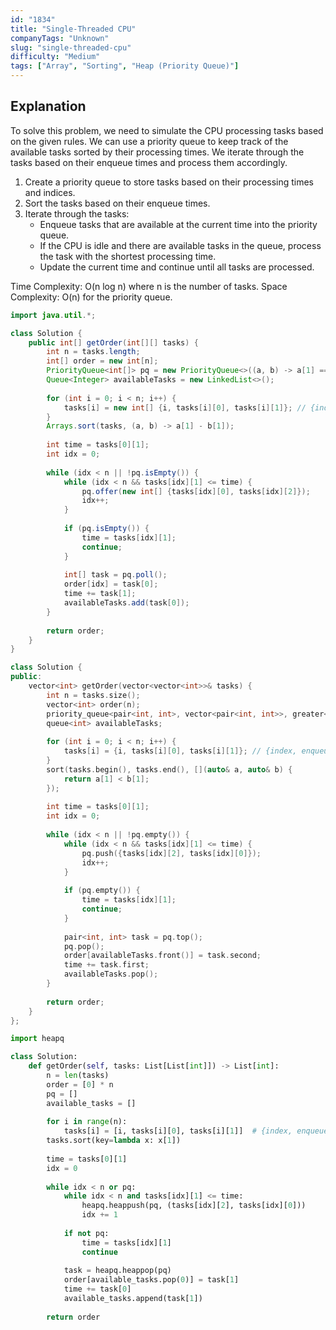 ```yaml
---
id: "1834"
title: "Single-Threaded CPU"
companyTags: "Unknown"
slug: "single-threaded-cpu"
difficulty: "Medium"
tags: ["Array", "Sorting", "Heap (Priority Queue)"]
---
```


## Explanation
To solve this problem, we need to simulate the CPU processing tasks based on the given rules. We can use a priority queue to keep track of the available tasks sorted by their processing times. We iterate through the tasks based on their enqueue times and process them accordingly.

1. Create a priority queue to store tasks based on their processing times and indices.
2. Sort the tasks based on their enqueue times.
3. Iterate through the tasks:
   - Enqueue tasks that are available at the current time into the priority queue.
   - If the CPU is idle and there are available tasks in the queue, process the task with the shortest processing time.
   - Update the current time and continue until all tasks are processed.

Time Complexity: O(n log n) where n is the number of tasks.
Space Complexity: O(n) for the priority queue.
```java
import java.util.*;

class Solution {
    public int[] getOrder(int[][] tasks) {
        int n = tasks.length;
        int[] order = new int[n];
        PriorityQueue<int[]> pq = new PriorityQueue<>((a, b) -> a[1] == b[1] ? a[0] - b[0] : a[1] - b[1]);
        Queue<Integer> availableTasks = new LinkedList<>();
        
        for (int i = 0; i < n; i++) {
            tasks[i] = new int[] {i, tasks[i][0], tasks[i][1]}; // {index, enqueueTime, processingTime}
        }
        Arrays.sort(tasks, (a, b) -> a[1] - b[1]);
        
        int time = tasks[0][1];
        int idx = 0;
        
        while (idx < n || !pq.isEmpty()) {
            while (idx < n && tasks[idx][1] <= time) {
                pq.offer(new int[] {tasks[idx][0], tasks[idx][2]});
                idx++;
            }
            
            if (pq.isEmpty()) {
                time = tasks[idx][1];
                continue;
            }
            
            int[] task = pq.poll();
            order[idx] = task[0];
            time += task[1];
            availableTasks.add(task[0]);
        }
        
        return order;
    }
}
```

```cpp
class Solution {
public:
    vector<int> getOrder(vector<vector<int>>& tasks) {
        int n = tasks.size();
        vector<int> order(n);
        priority_queue<pair<int, int>, vector<pair<int, int>>, greater<pair<int, int>>> pq;
        queue<int> availableTasks;
        
        for (int i = 0; i < n; i++) {
            tasks[i] = {i, tasks[i][0], tasks[i][1]}; // {index, enqueueTime, processingTime}
        }
        sort(tasks.begin(), tasks.end(), [](auto& a, auto& b) {
            return a[1] < b[1];
        });
        
        int time = tasks[0][1];
        int idx = 0;
        
        while (idx < n || !pq.empty()) {
            while (idx < n && tasks[idx][1] <= time) {
                pq.push({tasks[idx][2], tasks[idx][0]});
                idx++;
            }
            
            if (pq.empty()) {
                time = tasks[idx][1];
                continue;
            }
            
            pair<int, int> task = pq.top();
            pq.pop();
            order[availableTasks.front()] = task.second;
            time += task.first;
            availableTasks.pop();
        }
        
        return order;
    }
};
```

```python
import heapq

class Solution:
    def getOrder(self, tasks: List[List[int]]) -> List[int]:
        n = len(tasks)
        order = [0] * n
        pq = []
        available_tasks = []
        
        for i in range(n):
            tasks[i] = [i, tasks[i][0], tasks[i][1]]  # {index, enqueueTime, processingTime}
        tasks.sort(key=lambda x: x[1])
        
        time = tasks[0][1]
        idx = 0
        
        while idx < n or pq:
            while idx < n and tasks[idx][1] <= time:
                heapq.heappush(pq, (tasks[idx][2], tasks[idx][0]))
                idx += 1
            
            if not pq:
                time = tasks[idx][1]
                continue
            
            task = heapq.heappop(pq)
            order[available_tasks.pop(0)] = task[1]
            time += task[0]
            available_tasks.append(task[1])
        
        return order
```